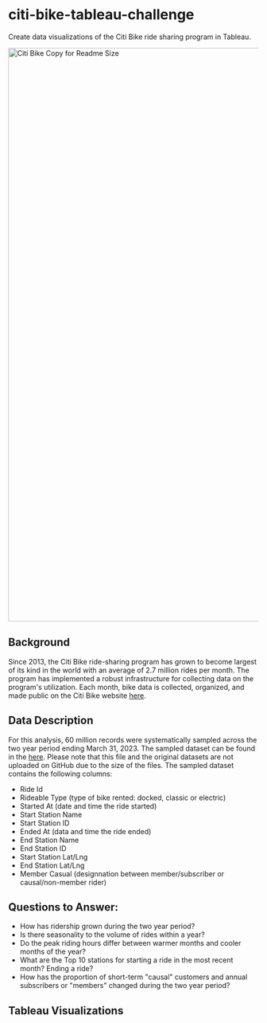 # citi-bike-tableau-challenge
Create data visualizations of the Citi Bike ride sharing program in Tableau.

<img width="1152" alt="Citi Bike Copy for Readme Size" src="https://user-images.githubusercontent.com/44728723/232316050-b5518834-3aa5-41d2-bbcc-b341cb012246.png">


## Background
Since 2013, the Citi Bike ride-sharing program has grown to become largest of its kind in the world with an average of 2.7 million rides per month. The program has implemented a robust infrastructure for collecting data on the program's utilization. Each month, bike data is collected, organized, and made public on the Citi Bike website [here](https://s3.amazonaws.com/tripdata/index.html). 

## Data Description
For this analysis, 60 million records were systematically sampled across the two year period ending March 31, 2023. The sampled dataset can be found in the [here](https://drive.google.com/file/d/1bSDqEYENJ3XRnTIuZgrPpYQSA4gDqB41/view?usp=sharing). Please note that this file and the original datasets are not uploaded on GitHub due to the size of the files. The sampled dataset contains the following columns:
- Ride Id
- Rideable Type (type of bike rented: docked, classic or electric)
- Started At (date and time the ride started)
- Start Station Name
- Start Station ID
- Ended At (data and time the ride ended)
- End Station Name
- End Station ID
- Start Station Lat/Lng
- End Station Lat/Lng
- Member Casual (designnation between member/subscriber or causal/non-member rider)


## Questions to Answer:
- How has ridership grown during the two year period?
- Is there seasonality to the volume of rides within a year?
- Do the peak riding hours differ between warmer months and cooler months of the year?
- What are the Top 10 stations for starting a ride in the most recent month?  Ending a ride?
- How has the proportion of short-term "causal" customers and annual subscribers or "members" changed during the two year period?

## Tableau Visualizations

